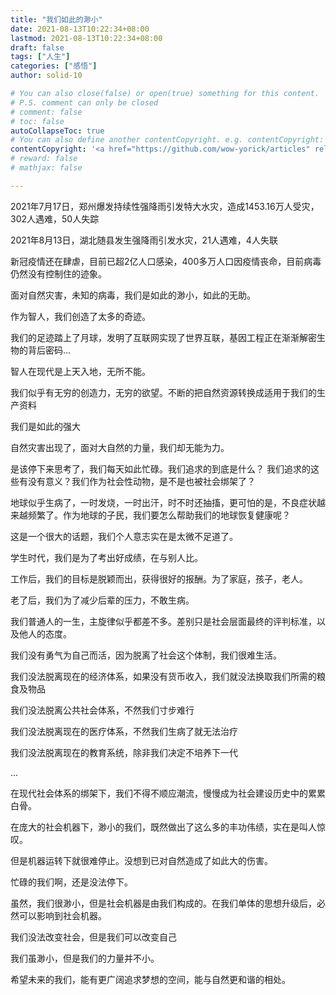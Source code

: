 ```yaml
---
title: "我们如此的渺小"
date: 2021-08-13T10:22:34+08:00
lastmod: 2021-08-13T10:22:34+08:00
draft: false
tags: ["人生"]
categories: ["感悟"]
author: solid-10

# You can also close(false) or open(true) something for this content.
# P.S. comment can only be closed
# comment: false
# toc: false
autoCollapseToc: true
# You can also define another contentCopyright. e.g. contentCopyright: "This is another copyright."
contentCopyright: '<a href="https://github.com/wow-yorick/articles" rel="noopener" target="_blank">查看源</a>'
# reward: false
# mathjax: false

---
```


2021年7月17日，郑州爆发持续性强降雨引发特大水灾，造成1453.16万人受灾，302人遇难，50人失踪

2021年8月13日，湖北随县发生强降雨引发水灾，21人遇难，4人失联

新冠疫情还在肆虐，目前已超2亿人口感染，400多万人口因疫情丧命，目前病毒仍然没有控制住的迹象。

面对自然灾害，未知的病毒，我们是如此的渺小，如此的无助。

作为智人，我们创造了太多的奇迹。

我们的足迹踏上了月球，发明了互联网实现了世界互联，基因工程正在渐渐解密生物的背后密码...

智人在现代是上天入地，无所不能。

我们似乎有无穷的创造力，无穷的欲望。不断的把自然资源转换成适用于我们的生产资料

我们是如此的强大

自然灾害出现了，面对大自然的力量，我们却无能为力。

是该停下来思考了，我们每天如此忙碌。我们追求的到底是什么？ 我们追求的这些有没有意义？我们作为社会性动物，是不是也被社会绑架了？

地球似乎生病了，一时发烧，一时出汗，时不时还抽搐，更可怕的是，不良症状越来越频繁了。作为地球的子民，我们要怎么帮助我们的地球恢复健康呢？

这是一个很大的话题，我们个人意志实在是太微不足道了。

学生时代，我们是为了考出好成绩，在与别人比。

工作后，我们的目标是脱颖而出，获得很好的报酬。为了家庭，孩子，老人。

老了后，我们为了减少后辈的压力，不敢生病。

我们普通人的一生，主旋律似乎都差不多。差别只是社会层面最终的评判标准，以及他人的态度。

 我们没有勇气为自己而活，因为脱离了社会这个体制，我们很难生活。

我们没法脱离现在的经济体系，如果没有货币收入，我们就没法换取我们所需的粮食及物品

我们没法脱离公共社会体系，不然我们寸步难行

我们没法脱离现在的医疗体系，不然我们生病了就无法治疗

我们没法脱离现在的教育系统，除非我们决定不培养下一代

...

在现代社会体系的绑架下，我们不得不顺应潮流，慢慢成为社会建设历史中的累累白骨。

在庞大的社会机器下，渺小的我们，既然做出了这么多的丰功伟绩，实在是叫人惊叹。

但是机器运转下就很难停止。没想到已对自然造成了如此大的伤害。

忙碌的我们啊，还是没法停下。

虽然，我们很渺小，但是社会机器是由我们构成的。在我们单体的思想升级后，必然可以影响到社会机器。

我们没法改变社会，但是我们可以改变自己

我们虽渺小，但是我们的力量并不小。

希望未来的我们，能有更广阔追求梦想的空间，能与自然更和谐的相处。



